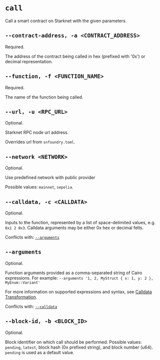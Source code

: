 # `call`
Call a smart contract on Starknet with the given parameters.

## `--contract-address, -a <CONTRACT_ADDRESS>`
Required.

The address of the contract being called in hex (prefixed with '0x') or decimal representation.

## `--function, -f <FUNCTION_NAME>`
Required.

The name of the function being called.

## `--url, -u <RPC_URL>`
Optional.

Starknet RPC node url address.

Overrides url from `snfoundry.toml`.

## `--network <NETWORK>`
Optional.

Use predefined network with public provider

Possible values: `mainnet`, `sepolia`.

## `--calldata, -c <CALLDATA>`
Optional.

Inputs to the function, represented by a list of space-delimited values, e.g. `0x1 2 0x3`.
Calldata arguments may be either 0x hex or decimal felts.

Conflicts with: [`--arguments`](#--arguments)

## `--arguments`
Optional.

Function arguments provided as a comma-separated string of Cairo expressions.
For example: `--arguments '1, 2, MyStruct { x: 1, y: 2 }, MyEnum::Variant'`

For more information on supported expressions and syntax, see [Calldata Transformation](../../starknet/calldata-transformation.md).

Conflicts with: [`--calldata`](#--calldata--c-calldata)

## `--block-id, -b <BLOCK_ID>`
Optional.

Block identifier on which call should be performed.
Possible values: `pending`, `latest`, block hash (0x prefixed string), and block number (u64).
`pending` is used as a default value.
